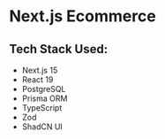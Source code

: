 # Next.js Ecommerce

## Tech Stack Used:
- Next.js 15
- React 19
- PostgreSQL
- Prisma ORM
- TypeScript
- Zod
- ShadCN UI